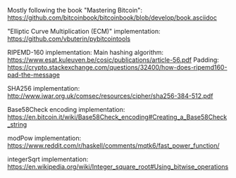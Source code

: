 
Mostly following the book "Mastering Bitcoin":
  https://github.com/bitcoinbook/bitcoinbook/blob/develop/book.asciidoc

"Elliptic Curve Multiplication (ECM)" implementation:
  https://github.com/vbuterin/pybitcointools

RIPEMD-160 implementation:
  Main hashing algorithm:
    https://www.esat.kuleuven.be/cosic/publications/article-56.pdf
  Padding:
    https://crypto.stackexchange.com/questions/32400/how-does-ripemd160-pad-the-message

SHA256 implementation:
  http://www.iwar.org.uk/comsec/resources/cipher/sha256-384-512.pdf

Base58Check encoding implementation:
  https://en.bitcoin.it/wiki/Base58Check_encoding#Creating_a_Base58Check_string

modPow implementation:
  https://www.reddit.com/r/haskell/comments/mqtk6/fast_power_function/

integerSqrt implementation:
  https://en.wikipedia.org/wiki/Integer_square_root#Using_bitwise_operations
